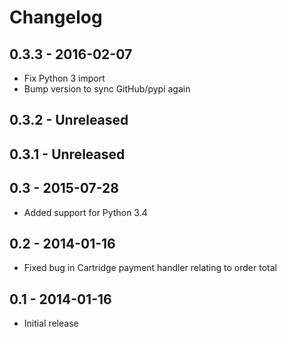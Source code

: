 # Changelog

## 0.3.3 - 2016-02-07

* Fix Python 3 import
* Bump version to sync GitHub/pypi again

## 0.3.2 - Unreleased

## 0.3.1 - Unreleased

## 0.3 - 2015-07-28

* Added support for Python 3.4

## 0.2 - 2014-01-16

* Fixed bug in Cartridge payment handler relating to order total

## 0.1 - 2014-01-16

* Initial release
